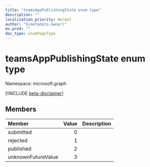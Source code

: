 ```yaml
---
title: "teamsAppPublishingState enum type"
description: ""
localization_priority: Normal
author: "$(metadata.owner)"
ms.prod: ""
doc_type: enumPageType
---
```


# teamsAppPublishingState enum type

Namespace: microsoft.graph

[!INCLUDE [beta-disclaimer](../../includes/beta-disclaimer.md)]

## Members

| Member             | Value | Description |
| :----------------- | ----: | :---------- |
| submitted          | 0     |             |
| rejected           | 1     |             |
| published          | 2     |             |
| unknownFutureValue | 3     |             |
